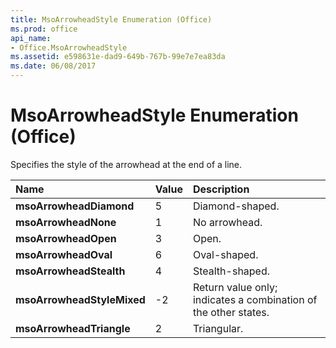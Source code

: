 ```yaml
---
title: MsoArrowheadStyle Enumeration (Office)
ms.prod: office
api_name:
- Office.MsoArrowheadStyle
ms.assetid: e598631e-dad9-649b-767b-99e7e7ea83da
ms.date: 06/08/2017
---
```



# MsoArrowheadStyle Enumeration (Office)

Specifies the style of the arrowhead at the end of a line.



|**Name**|**Value**|**Description**|
|:-----|:-----|:-----|
|**msoArrowheadDiamond**|5|Diamond-shaped.|
|**msoArrowheadNone**|1|No arrowhead.|
|**msoArrowheadOpen**|3|Open.|
|**msoArrowheadOval**|6|Oval-shaped.|
|**msoArrowheadStealth**|4|Stealth-shaped.|
|**msoArrowheadStyleMixed**|-2|Return value only; indicates a combination of the other states. |
|**msoArrowheadTriangle**|2|Triangular.|

